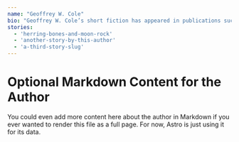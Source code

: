 ```yaml
---
name: "Geoffrey W. Cole"
bio: "Geoffrey W. Cole’s short fiction has appeared in publications such as Clarkesworld, Orson Scott Card’s InterGalactic Medicine Show, Apex and is forthcoming in On Spec. Geoff has degrees in biology and engineering, and he lives with his wife in Rome, Italy. Visit Geoff at geoffreywcole.com."
stories:
  - 'herring-bones-and-moon-rock'
  - 'another-story-by-this-author'
  - 'a-third-story-slug'
---
```


# Optional Markdown Content for the Author

You could even add more content here about the author in Markdown if you ever wanted to render this file as a full page. For now, Astro is just using it for its data.